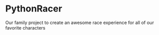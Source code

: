 # PythonRacer
Our family project to create an awesome race experience for all of our favorite characters
